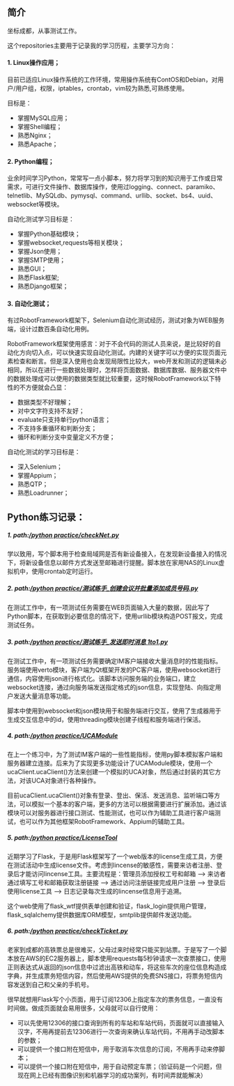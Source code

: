 ## 简介
坐标成都，从事测试工作。

这个repositories主要用于记录我的学习历程，主要学习方向：

#### 1. Linux操作应用；
目前已适应Linux操作系统的工作环境，常用操作系统有ContOS和Debian，对用户/用户组，权限，iptables，crontab，vim较为熟悉,可熟练使用。

目标是：
* 掌握MySQL应用；
* 掌握Shell编程；
* 熟悉Nginx；
* 熟悉Apache；

#### 2. Python编程；
业余时间学习Python，常常写一点小脚本，努力将学习到的知识用于工作或日常需求，可进行文件操作、数据库操作，使用过logging、connect、paramiko、telnetlib、MySQLdb、pymysql、command、urllib、socket、bs4、uuid、websocket等模块。


自动化测试学习目标是：
* 掌握Python基础模块；
* 掌握websocket,requests等相关模块；
* 掌握Json使用；
* 掌握SMTP使用；
* 熟悉GUI；
* 熟悉Flask框架;
* 熟悉Django框架；

#### 3. 自动化测试；
有过RobotFramework框架下，Selenium自动化测试经历，测试对象为WEB服务端，设计过数百条自动化用例。

RobotFramework框架使用感言：对于不会代码的测试人员来说，是比较好的自动化方向切入点，可以快速实现自动化测试。内建的关键字可以方便的实现页面元素检查和断言。但是深入使用也会发现局限性比较大，web开发和测试的逻辑未必相同，所以在进行一些数据处理时，怎样将页面数据、数据库数据、服务器文件中的数据处理成可以使用的数据类型就比较重要，这时候RobotFramework以下特性的不方便就会凸显：
+ 数据类型不好理解；
+ 对中文字符支持不友好；
+ evaluate只支持单行python语言；
+ 不支持多重循环和判断分支；
+ 循环和判断分支中变量定义不方便；

自动化测试的学习目标是：
* 深入Selenium；
* 掌握Appium；
* 熟悉QTP；
* 熟悉Loadrunner；

## Python练习记录：

##### 1. path:[/python practice/checkNet.py](https://github.com/fragsun/fragsun.github.io/blob/master/python%20practice/checkNet.py)
学以致用，写个脚本用于检查局域网是否有新设备接入，在发现新设备接入的情况下，将新设备信息以邮件方式发送至邮箱进行提醒。脚本放在家用NAS的Linux虚拟机中，使用crontab定时运行。

##### 2. path:[/python practice/测试练手_创建会议并批量添加成员号码.py](https://github.com/fragsun/fragsun.github.io/blob/master/python%20practice/%E6%B5%8B%E8%AF%95%E7%BB%83%E6%89%8B_%E5%88%9B%E5%BB%BA%E4%BC%9A%E8%AE%AE%E5%B9%B6%E6%89%B9%E9%87%8F%E6%B7%BB%E5%8A%A0%E6%88%90%E5%91%98%E5%8F%B7%E7%A0%81.py)
在测试工作中，有一项测试任务需要在WEB页面输入大量的数据，因此写了Python脚本，在获取到必要信息的情况下，使用urllib模块构造POST报文，完成测试任务。

##### 3. path:[/python practice/测试练手_发送即时消息 1to1.py](https://github.com/fragsun/fragsun.github.io/blob/master/python%20practice/%E6%B5%8B%E8%AF%95%E7%BB%83%E6%89%8B_%E5%8F%91%E9%80%81%E5%8D%B3%E6%97%B6%E6%B6%88%E6%81%AF%201to1.py)
在测试工作中，有一项测试任务需要确定IM客户端接收大量消息时的性能指标。服务端使用verto模块，客户端为Qt框架开发的PC客户端，使用websocket进行通信，内容使用json进行格式化。该脚本访问服务端的业务端口，建立websocket连接，通过向服务端发送指定格式的json信息，实现登陆、向指定用户发送大量消息等功能。

脚本中使用到websocket和json模块用于和服务端进行交互，使用了生成器用于生成交互信息中的id，使用threading模块创建子线程和服务端进行保活。

##### 4. path:[/python practice/UCAModule](https://github.com/fragsun/fragsun.github.io/tree/master/python%20practice/UCAModule)
在上一个练习中，为了测试IM客户端的一些性能指标，使用py脚本模拟客户端和服务器建立连接。后来为了实现更多功能设计了UCAModule模块，使用一个ucaClient.ucaClient()方法来创建一个模拟的UCA对象，然后通过封装的其它方法，对该UCA对象进行各种操作。

目前ucaClient.ucaClient()对象有登录、登出、保活、发送消息、监听端口等方法，可以模拟一个基本的客户端，更多的方法可以根据需要进行扩展添加。通过该模块可以对服务器进行接口测试、性能测试，也可以作为辅助工具进行客户端测试，也可以作为其他框架RobotFramework、Appium的辅助工具。

##### 5. path:[/python practice/LicenseTool](https://github.com/fragsun/fragsun.github.io/tree/master/python%20practice/LicenseTool)
近期学习了Flask，于是用Flask框架写了一个web版本的license生成工具，方便在测试活动中生成license文件。考虑到lincense的敏感性，需要来访者注册、登录后才能访问lincense工具。主要流程是：管理员添加授权工号和邮箱 --> 来访者通过填写工号和邮箱获取注册链接 --> 通过访问注册链接完成用户注册 --> 登录后使用license工具 --> 日志记录每次生成的lincense信息用于追溯。

这个web使用了flask_wtf提供表单创建和验证，flask_login提供用户管理，flask_sqlalchemy提供数据库ORM模型，smtplib提供邮件发送功能。

##### 6. path:[/python practice/checkTicket.py](https://github.com/fragsun/fragsun.github.io/blob/master/python%20practice/checkTicket.py)
老家到成都的高铁票总是很难买，父母过来时经常只能买到站票。于是写了一个脚本放在AWS的EC2服务器上，脚本使用requests每5秒钟请求一次查票接口，使用正则表达式从返回的json信息中过滤出高铁和动车，将这些车次的座位信息构造成字典，并生成票务短信内容，然后使用AWS提供的免费SNS接口，将票务短信内容发送到自己和父亲的手机号。

很早就想用Flask写个小页面，用于订阅12306上指定车次的票务信息，一直没有时间做。做成页面就会易用很多，父母就可以自行使用：
+ 可以先使用12306的接口查询到所有的车站和车站代码，页面就可以直接输入汉字，不用再提前去12306进行一次查询来确认车站代码，不用再手动改脚本的参数；
+ 可以提供一个接口附在短信中，用于取消车次信息的订阅，不用再手动来停脚本；
+ 可以提供一个接口附在短信中，用于自动预定车票；（验证码是一个问题，但现在网上已经有图像识别和机器学习的成功案列，有时间弄就能解决）
